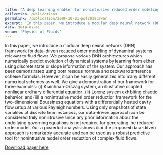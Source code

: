 ```yaml
---
title: "A deep learning enabler for nonintrusive reduced order modeling of fluid flows"
collection: publications
permalink: /publication/2009-10-01-pof2019pawar
excerpt: 'In this paper, we introduce a modular deep neural network (DNN) framework for data-driven reduced order modeling of dynamical systems relevant to fluid flows. <br/><img src='/images/500x300.png'>'
date: 2019-08-01
venue: 'Physics of Fluids'
---
```

In this paper, we introduce a modular deep neural network (DNN) framework for data-driven reduced order modeling of dynamical systems relevant to fluid flows. We propose various DNN architectures which numerically predict evolution of dynamical systems by learning from either using discrete state or slope information of the system. Our approach has been demonstrated using both residual formula and backward difference scheme formulas. However, it can be easily generalized into many different numerical schemes as well. We give a demonstration of our framework for three examples: (i) Kraichnan-Orszag system, an illustrative coupled nonlinear ordinary differential equation, (ii) Lorenz system exhibiting chaotic behavior, and (iii) a nonintrusive model order reduction framework for the two-dimensional Boussinesq equations with a differentially heated cavity flow setup at various Rayleigh numbers. Using only snapshots of state variables at discrete time instances, our data-driven approach can be considered truly nonintrusive since any prior information about the underlying governing equations is not required for generating the reduced order model. Our a posteriori analysis shows that the proposed data-driven approach is remarkably accurate and can be used as a robust predictive tool for nonintrusive model order reduction of complex fluid flows.

[Download paper here](http://academicpages.github.io/files/pof2019pawar.pdf)


